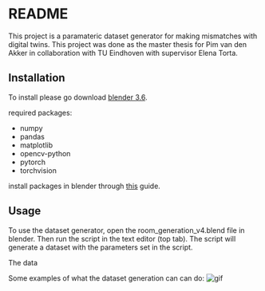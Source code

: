 # README
This project is a paramateric dataset generator for making mismatches with digital twins. This project was done as the master thesis for Pim van den Akker in collaboration with TU Eindhoven with supervisor Elena Torta. 

## Installation
To install please go download [blender 3.6](https://www.blender.org/download/lts/3-6/). 

required packages:
- numpy
- pandas
- matplotlib
- opencv-python
- pytorch
- torchvision

install packages in blender through [this](https://stackoverflow.com/questions/11161901/how-to-install-python-modules-in-blender) guide.




## Usage	
To use the dataset generator, open the room_generation_v4.blend file in blender. Then run the script in the text editor (top tab). The script will generate a dataset with the parameters set in the script.

The data 



Some examples of what the dataset generation can can do:
![gif](room_variation.gif)